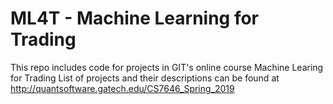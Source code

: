 # ML4T - Machine Learning for Trading
This repo includes code for projects in GIT's online course Machine Learing for Trading
List of projects and their descriptions can be found at http://quantsoftware.gatech.edu/CS7646_Spring_2019
